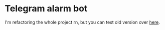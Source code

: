 # Telegram alarm bot
I'm refactoring the whole project rn, but you can test old version over [here](https://t.me/unluckyafbot).
